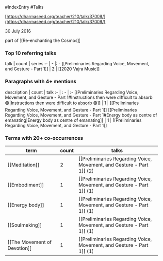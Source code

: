 #IndexEntry #Talks 

[https://dharmaseed.org/teacher/210/talk/37008/](https://dharmaseed.org/teacher/210/talk/37008/)

30 July 2016

part of [[Re-enchanting the Cosmos]]

### Top 10 referring talks
talk | count | series
:- | - |: -
[[Preliminaries Regarding Voice, Movement, and Gesture - Part 1]] | 2 | [[2020 Vajra Music]]

### Paragraphs with 4+ mentions
description | count | talk
:- | : - | :-
[[Preliminaries Regarding Voice, Movement, and Gesture - Part 1#Instructions then were difficult to absorb 🟢\|Instructions then were difficult to absorb 🟢]] | 1 | [[Preliminaries Regarding Voice, Movement, and Gesture - Part 1]]
[[Preliminaries Regarding Voice, Movement, and Gesture - Part 1#Energy body as centre of emanating\|Energy body as centre of emanating]] | 1 | [[Preliminaries Regarding Voice, Movement, and Gesture - Part 1]]

### Terms with 20+ co-occurrences
term | count | talks
-|-|-
[[Meditation]] | 2 | <span class="counts">[[Preliminaries Regarding Voice, Movement, and Gesture - Part 1]] (2)</span> 
[[Embodiment]] | 1 | <span class="counts">[[Preliminaries Regarding Voice, Movement, and Gesture - Part 1]] (1)</span> 
[[Energy body]] | 1 | <span class="counts">[[Preliminaries Regarding Voice, Movement, and Gesture - Part 1]] (1)</span> 
[[Soulmaking]] | 1 | <span class="counts">[[Preliminaries Regarding Voice, Movement, and Gesture - Part 1]] (1)</span> 
[[The Movement of Devotion]] | 1 | <span class="counts">[[Preliminaries Regarding Voice, Movement, and Gesture - Part 1]] (1)</span> 

